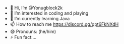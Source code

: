 - 👋 Hi, I’m @Yonugblock2k
- 👀 I’m interested in coding and playing
- 🌱 I’m currently learning  Java
- 📫 How to reach me  https://discord.gg/qpt6FkNXdH
- 😄 Pronouns: (he/him)
- ⚡ Fun fact:...

<!---
Yonugblock2k/Yonugblock2k is a ✨ special ✨ repository because its `README.md` (this file) appears on your GitHub profile.
You can click the Preview link to take a look at your changes.
--->
